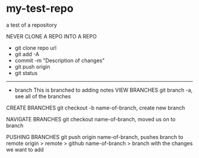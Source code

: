 # my-test-repo
a test of a repository

NEVER CLONE A REPO INTO A REPO

- git clone repo url 
- git add -A 
- commit -m "Description of changes"
- git push origin 
- git status 



---

 - branch
This is branched to adding notes
VIEW BRANCHES
git branch -a,  see all of the branches

CREATE BRANCHES
git checkout -b name-of-branch, create new branch

NAVIGATE BRANCHES
git checkout name-of-branch, moved us on to branch 

PUSHING BRANCHES
git push origin name-of-branch, pushes branch to remote 
origin > remote > github
name-of-branch > branch with the changes we want to add